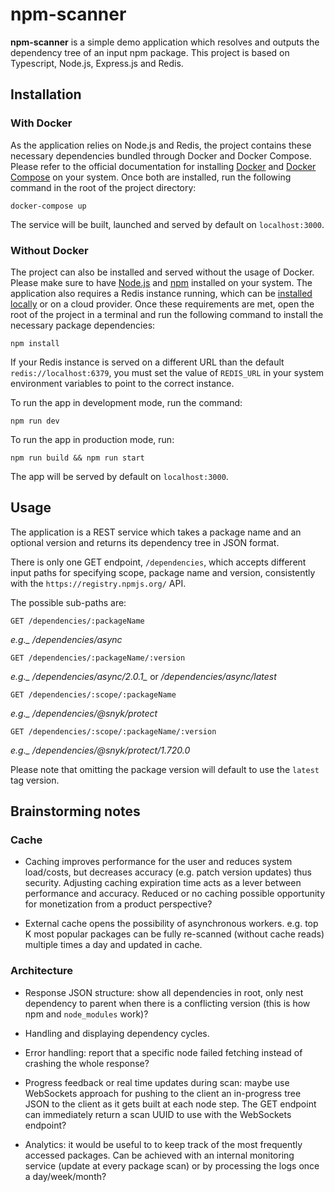 # npm-scanner

**npm-scanner** is a simple demo application which resolves and outputs the dependency tree of an input npm package.
This project is based on Typescript, Node.js, Express.js and Redis.

## Installation

### With Docker

As the application relies on Node.js and Redis, the project contains these necessary dependencies bundled through Docker and Docker Compose.
Please refer to the official documentation for installing [Docker](https://docs.docker.com/get-docker/) and [Docker Compose](https://docs.docker.com/compose/) on your system.
Once both are installed, run the following command in the root of the project directory:

    docker-compose up

The service will be built, launched and served by default on `localhost:3000`.

### Without Docker

The project can also be installed and served without the usage of Docker.
Please make sure to have [Node.js](https://nodejs.org/en/download/) and [npm](https://docs.npmjs.com/downloading-and-installing-node-js-and-npm/) installed on your system.
The application also requires a Redis instance running, which can be [installed locally](https://redis.io/topics/quickstart) or on a cloud provider.
Once these requirements are met, open the root of the project in a terminal and run the following command to install the necessary package dependencies:

    npm install

If your Redis instance is served on a different URL than the default `redis://localhost:6379`, you must set the value of `REDIS_URL` in your system environment variables to point to the correct instance.

To run the app in development mode, run the command:

    npm run dev

To run the app in production mode, run:

    npm run build && npm run start

The app will be served by default on `localhost:3000`.

## Usage

The application is a REST service which takes a package name and an optional version and returns its dependency tree in JSON format.

There is only one GET endpoint, `/dependencies`, which accepts different input paths for specifying scope, package name and version, consistently with the `https://registry.npmjs.org/` API.

The possible sub-paths are:

    GET /dependencies/:packageName

*e.g._ /dependencies/async*

    GET /dependencies/:packageName/:version

*e.g._ /dependencies/async/2.0.1_* or */dependencies/async/latest*

    GET /dependencies/:scope/:packageName

*e.g._ /dependencies/@snyk/protect*

    GET /dependencies/:scope/:packageName/:version

*e.g._ /dependencies/@snyk/protect/1.720.0*

Please note that omitting the package version will default to use the `latest` tag version.

## Brainstorming notes

### Cache

- Caching improves performance for the user and reduces system load/costs, but decreases accuracy (e.g. patch version updates) thus security. Adjusting caching expiration time acts as a lever between performance and accuracy. Reduced or no caching possible opportunity for monetization from a product perspective?

- External cache opens the possibility of asynchronous workers. e.g. top K most popular packages can be fully re-scanned (without cache reads) multiple times a day and updated in cache.

### Architecture

- Response JSON structure: show all dependencies in root, only nest dependency to parent when there is a conflicting version (this is how npm and `node_modules` work)?

- Handling and displaying dependency cycles.

- Error handling: report that a specific node failed fetching instead of crashing the whole response?

- Progress feedback or real time updates during scan: maybe use WebSockets approach for pushing to the client an in-progress tree JSON to the client as it gets built at each node step. The GET endpoint can immediately return a scan UUID to use with the WebSockets endpoint?

- Analytics: it would be useful to to keep track of the most frequently accessed packages. Can be achieved with an internal monitoring service (update at every package scan) or by processing the logs once a day/week/month?
